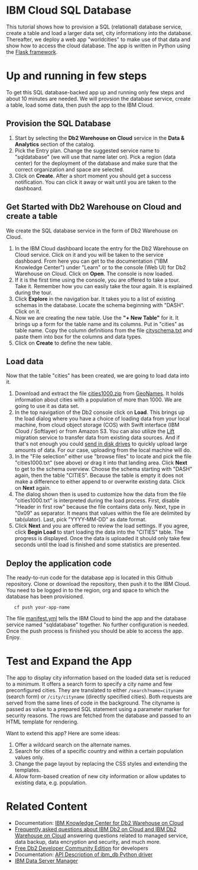 # IBM Cloud SQL Database
This tutorial shows how to provision a SQL (relational) database service, create a table and load a larger data set, city informationy into the database. Thereafter, we deploy a web app "worldcities" to make use of that data and show how to access the cloud database. The app is written in Python using the [Flask framework](http://flask.pocoo.org/).

# Up and running in few steps
To get this SQL database-backed app up and running only few steps and about 10 minutes are needed. We will provsion the database service, create a table, load some data, then push the app to the IBM Cloud.

## Provision the SQL Database
1. Start by selecting the **Db2 Warehouse on Cloud** service in the **Data & Analytics** section of the catalog.
2.  Pick the Entry plan. Change the suggested service name to "sqldatabase" (we will use that name later on). Pick a region (data center) for the deployment of the database and make sure that the correct organization and space are selected.
3.  Click on **Create**. After a short moment you should get a success notification. You can click it away or wait until you are taken to the dashboard.

## Get Started with Db2 Warehouse on Cloud and create a table
We create the SQL database service in the form of Db2 Warehouse on Cloud. 

1. In the IBM Cloud dashboard locate the entry for the Db2 Warehouse on Cloud service. Click on it and you will be taken to the service dashboard. From here you can get to the documentation ("IBM Knowledge Center") under "Learn" or to the console (Web UI) for Db2 Warehouse on Cloud. Click on **Open**. The console is now loaded.
2. If it is the first time using the console, you are offered to take a tour. Take it. Remember how you can easily take the tour again. It is explained during the tour.
3. Click **Explore** in the navigation bar. It takes you to a list of existing schemas in the database. Locate the schema beginning with "DASH". Click on it.
4. Now we are creating the new table. Use the **"+ New Table"** for it. It brings up a form for the table name and its columns. Put in "cities" as table name. Copy the column definitions from the file [cityschema.txt](cityschema.txt) and paste them into box for the columns and data types.
5. Click on **Create** to define the new table.

## Load data
Now that the table "cities" has been created, we are going to load data into it.

1. Download and extract the file [cities1000.zip](http://download.geonames.org/export/dump/cities1000.zip) from [GeoNames](http://www.geonames.org/). It holds information about cities with a population of more than 1000. We are going to use it as data set.
2. In the top navigation of the Db2 console click on **Load**. This brings up the load dialog where you have a choice of loading data from your local machine, from cloud object storage (COS) with Swift interface (IBM Cloud / Softlayer) or from Amazon S3. You can also utilize the [Lift](https://console.bluemix.net/catalog/services/lift) migration service to transfer data from existing data sources. And if that's not enough you could [send in disk drives](https://www.ibm.com/support/knowledgecenter/SS6NHC/com.ibm.swg.im.dashdb.doc/learn_how/load_mail_in_drive.html) to quickly upload large amounts of data. For our case, uploading from the local machine will do.
3. In the "File selection" either use "browse files" to locate and pick the file "cities1000.txt" (see above) or drag it into that landing area. Click **Next** to get to the schema overview. Choose the schema starting with "DASH" again, then the table "CITIES". Because the table is empty it does not make a difference to either append to or overwrite existing data. Click on **Next** again.
4. The dialog shown then is used to customize how the data from the file "cities1000.txt" is interpreted during the load process. First, disable "Header in first row" because the file contains data only. Next, type in "0x09" as separator. It means that values within the file are delimited by tab(ulator). Last, pick "YYYY-MM-DD" as date format.
5. Click **Next** and you are offered to review the load settings. If you agree, click **Begin Load** to start loading the data into the "CITIES" table. The progress is displayed. Once the data is uploaded it should only take few seconds until the load is finished and some statistics are presented.

## Deploy the application code
The ready-to-run code for the database app is located in this Github repository. Clone or download the repository, then push it to the IBM Cloud. You need to be logged in to the region, org and space to which the database has been provisioned.

```
   cf push your-app-name
```

The file [manifest.yml](manifest.yml) tells the IBM Cloud to bind the app and the database service named "sqldatabase" together. No further configuration is needed. Once the push process is finished you should be able to access the app. Enjoy.

# Test and Expand the App
The app to display city information based on the loaded data set is reduced to a minimum. It offers a search form to specify a city name and few preconfigured cities. They are translated to either `/search?name=cityname` (search form) or `/city/cityname` (directly specified cities). Both requests are served from the same lines of code in the background. The cityname is passed as value to a prepared SQL statement using a parameter marker for security reasons. The rows are fetched from the database and passed to an HTML template for rendering.

Want to extend this app? Here are some ideas:
1. Offer a wildcard search on the alternate names.
2. Search for cities of a specific country and within a certain population values only.
3. Change the page layout by replacing the CSS styles and extending the templates.
4. Allow form-based creation of new city information or allow updates to existing data, e.g. population.

# Related Content
* Documentation: [IBM Knowledge Center for Db2 Warehouse on Cloud](https://www.ibm.com/support/knowledgecenter/en/SS6NHC/com.ibm.swg.im.dashdb.kc.doc/welcome.html)
* [Frequently asked questions about IBM Db2 on Cloud and IBM Db2 Warehouse on Cloud](https://www.ibm.com/support/knowledgecenter/SS6NHC/com.ibm.swg.im.dashdb.doc/managed_service.html) answering questions related to managed service, data backup, data encryption and security, and much more.
* [Free Db2 Developer Community Edition](https://www.ibm.com/us-en/marketplace/ibm-db2-direct-and-developer-editions) for developers
* Documentation: [API Description of ibm_db Python driver](https://github.com/ibmdb/python-ibmdb/wiki/APIs)
* [IBM Data Server Manager](https://www.ibm.com/us-en/marketplace/data-server-manager)

